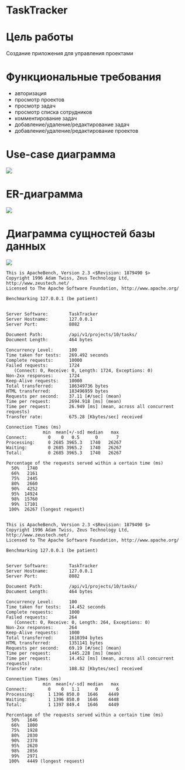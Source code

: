# TaskTracker


# Цель работы 

Создание приложения для управления проектами

# Функциональные требования

- авторизация
- просмотр проектов
- просмотр задач
- просмотр списка сотрудников
- комментирование задач
- добавление/удаление/редактирование задач
- добавление/удаление/редактирование проектов

# Use-case диаграмма

![](https://sun9-8.userapi.com/impg/XEJ5zCI0mPthZiDu39wyNkLnAYmZo86E72o3ww/zJKjNJuOz9c.jpg?size=646x666&quality=96&sign=003ea2d1b5883256dc3676b47ee3e628&type=album)

# ER-диаграмма

![](https://sun9-5.userapi.com/impg/oHgr5ub1PMUwPLWHW_bWvcGjzZxiVcrEdm-IBA/llwqKBY0LQ8.jpg?size=874x510&quality=96&sign=c466f8112f89b44f0a4739c9efdc8f61&type=album)

# Диаграмма сущностей базы данных

![](https://sun9-71.userapi.com/impg/cDiagx8E0I7OWnrXgsI4d9i1k98VoEpF9JH7_w/CiSeBDA6E7M.jpg?size=745x565&quality=96&sign=3ba6a9312d811e81848f4d6e172f7065&type=album)




```
This is ApacheBench, Version 2.3 <$Revision: 1879490 $>
Copyright 1996 Adam Twiss, Zeus Technology Ltd, http://www.zeustech.net/
Licensed to The Apache Software Foundation, http://www.apache.org/

Benchmarking 127.0.0.1 (be patient)


Server Software:        TaskTracker
Server Hostname:        127.0.0.1
Server Port:            8082

Document Path:          /api/v1/projects/10/tasks/
Document Length:        464 bytes

Concurrency Level:      100
Time taken for tests:   269.492 seconds
Complete requests:      10000
Failed requests:        1724
   (Connect: 0, Receive: 0, Length: 1724, Exceptions: 0)
Non-2xx responses:      1724
Keep-Alive requests:    10000
Total transferred:      186349736 bytes
HTML transferred:       183496959 bytes
Requests per second:    37.11 [#/sec] (mean)
Time per request:       2694.918 [ms] (mean)
Time per request:       26.949 [ms] (mean, across all concurrent requests)
Transfer rate:          675.28 [Kbytes/sec] received

Connection Times (ms)
              min  mean[+/-sd] median   max
Connect:        0    0   0.5      0       7
Processing:     0 2685 3965.3   1740   26267
Waiting:        0 2685 3965.2   1740   26267
Total:          0 2685 3965.3   1740   26267

Percentage of the requests served within a certain time (ms)
  50%   1740
  66%   2161
  75%   2445
  80%   2660
  90%   4252
  95%  14924
  98%  15760
  99%  17101
 100%  26267 (longest request)


```


```
This is ApacheBench, Version 2.3 <$Revision: 1879490 $>
Copyright 1996 Adam Twiss, Zeus Technology Ltd, http://www.zeustech.net/
Licensed to The Apache Software Foundation, http://www.apache.org/

Benchmarking 127.0.0.1 (be patient)


Server Software:        TaskTracker
Server Hostname:        127.0.0.1
Server Port:            8082

Document Path:          /api/v1/projects/10/tasks/
Document Length:        464 bytes

Concurrency Level:      100
Time taken for tests:   14.452 seconds
Complete requests:      1000
Failed requests:        264
   (Connect: 0, Receive: 0, Length: 264, Exceptions: 0)
Non-2xx responses:      264
Keep-Alive requests:    1000
Total transferred:      1610394 bytes
HTML transferred:       1351141 bytes
Requests per second:    69.19 [#/sec] (mean)
Time per request:       1445.228 [ms] (mean)
Time per request:       14.452 [ms] (mean, across all concurrent requests)
Transfer rate:          108.82 [Kbytes/sec] received

Connection Times (ms)
              min  mean[+/-sd] median   max
Connect:        0    0   1.1      0       6
Processing:     1 1396 850.0   1646    4449
Waiting:        1 1396 850.0   1646    4448
Total:          1 1397 849.4   1646    4449

Percentage of the requests served within a certain time (ms)
  50%   1646
  66%   1800
  75%   1928
  80%   2030
  90%   2378
  95%   2620
  98%   2856
  99%   2971
 100%   4449 (longest request)


```
